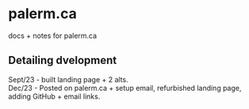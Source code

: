 # palerm.ca
docs + notes for palerm.ca

## Detailing dvelopment
Sept/23 - built landing page + 2 alts.<br>
Dec/23 - Posted on palerm.ca + setup email, refurbished landing page, adding GitHub + email links.
